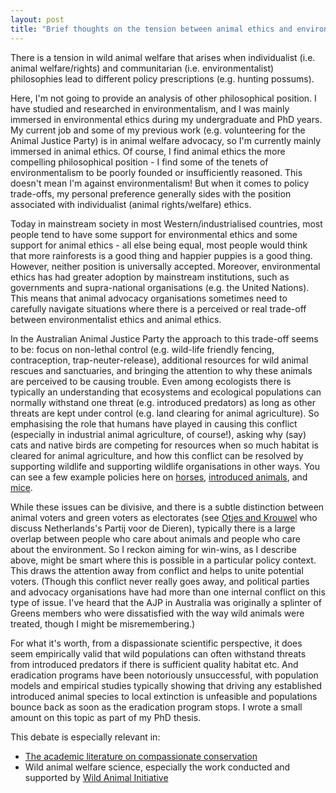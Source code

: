 ```yaml
---
layout: post
title: "Brief thoughts on the tension between animal ethics and environmental ethics"
---  
```


There is a tension in wild animal welfare that arises when individualist (i.e. animal welfare/rights) and communitarian (i.e. environmentalist) philosophies lead to different policy prescriptions (e.g. hunting possums).

Here, I'm not going to provide an analysis of other philosophical position. I have studied and researched in environmentalism, and I was mainly immersed in environmental ethics during my undergraduate and PhD years. My current job and some of my previous work (e.g. volunteering for the Animal Justice Party) is in animal welfare advocacy, so I'm currently mainly immersed in animal ethics. Of course, I find animal ethics the more compelling philosophical position - I find some of the tenets of environmentalism to be poorly founded or insufficiently reasoned. This doesn't mean I'm against environmentalism! But when it comes to policy trade-offs, my personal preference generally sides with the position associated with individualist (animal rights/welfare) ethics.

Today in mainstream society in most Western/industrialised countries, most people tend to have some support for environmental ethics and some support for animal ethics - all else being equal, most people would think that more rainforests is a good thing and happier puppies is a good thing. However, neither position is universally accepted. Moreover, environmental ethics has had greater adoption by mainstream institutions, such as governments and supra-national organisations (e.g. the United Nations). This means that animal advocacy organisations sometimes need to carefully navigate situations where there is a perceived or real trade-off between environmentalist ethics and animal ethics.

In the Australian Animal Justice Party the approach to this trade-off seems to be: focus on non-lethal control (e.g. wild-life friendly fencing, contraception, trap-neuter-release), additional resources for wild animal rescues and sanctuaries, and bringing the attention to why these animals are perceived to be causing trouble. Even among ecologists there is typically an understanding that ecosystems and ecological populations can normally withstand one threat (e.g. introduced predators) as long as other threats are kept under control (e.g. land clearing for animal agriculture). So emphasising the role that humans have played in causing this conflict (especially in industrial animal agriculture, of course!), asking why (say) cats and native birds are competing for resources when so much habitat is cleared for animal agriculture, and how this conflict can be resolved by supporting wildlife and supporting wildlife organisations in other ways. You can see a few example policies here on [horses](https://www.animaljusticeparty.org/brumbies), [introduced animals](https://www.animaljusticeparty.org/introduced_animals), and [mice](https://www.animaljusticeparty.org/mouse_populations).

While these issues can be divisive, and there is a subtle distinction between animal voters and green voters as electorates (see [Otjes and Krouwel](https://pure.rug.nl/ws/portalfiles/portal/99185134/Two_shades_of_Green._The_electorates_of_GreenLeft_and_the_Party_for_the_Animals.pdf) who discuss Netherlands's Partij voor de Dieren), typically there is a large overlap between people who care about animals and people who care about the environment. So I reckon aiming for win-wins, as I describe above, might be smart where this is possible in a particular policy context. This draws the attention away from conflict and helps to unite potential voters. (Though this conflict never really goes away, and political parties and advocacy organisations have had more than one internal conflict on this type of issue. I've heard that the AJP in Australia was originally a splinter of Greens members who were dissatisfied with the way wild animals were treated, though I might be misremembering.)

For what it's worth, from a dispassionate scientific perspective, it does seem empirically valid that wild populations can often withstand threats from introduced predators if there is sufficient quality habitat etc. And eradication programs have been notoriously unsuccessful, with population models and empirical studies typically showing that driving any established introduced animal species to local extinction is unfeasible and populations bounce back as soon as the eradication program stops. I wrote a small amount on this topic as part of my PhD thesis.

This debate is especially relevant in:
- [The academic literature on compassionate conservation](https://scholar.google.com/scholar?hl=en&as_sdt=0%2C5&q=%22compassionate+conservation%22&btnG=)
- Wild animal welfare science, especially the work conducted and supported by [Wild Animal Initiative](https://www.wildanimalinitiative.org/)
